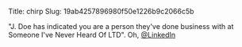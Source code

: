 Title: chirp
Slug: 19ab4257896980f50e1226b9c2066c5b

"J. Doe has indicated you are a person they've done business with at Someone I've Never Heard Of LTD". Oh, <a href="http://twitter.com/LinkedIn">@LinkedIn</a>
